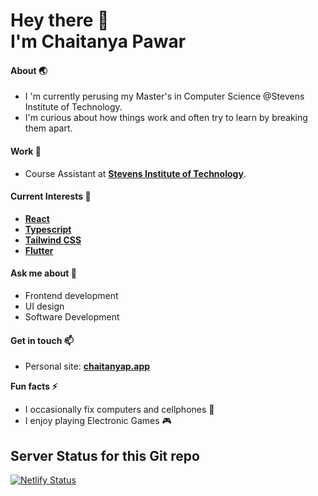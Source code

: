 
<h1>
  Hey there 👋<br>
  I'm <span>Chaitanya Pawar</span>
</h1>

#### About 🌏
- I 'm currently perusing my Master's in Computer Science @Stevens Institute of Technology.
- I'm curious about how things work and often try to learn by breaking them apart.

#### Work 🔭
- Course Assistant at **[Stevens Institute of Technology](https://stevens.edu)**.

#### Current Interests 🌱
- **[React](https://reactjs.org)**
- **[Typescript](https://www.typescriptlang.org/)**
- **[Tailwind CSS](https://tailwindcss.com)**
- **[Flutter](https://flutter.dev)**

#### Ask me about 💬
- Frontend development
- UI design
- Software Development

#### Get in touch 📫
- Personal site: **[chaitanyap.app](https://chaitanyap.netlify.app)**

**Fun facts ⚡**
- I occasionally fix computers and cellphones 🔧
- I enjoy playing Electronic Games 🎮

## Server Status for this Git repo
[![Netlify Status](https://api.netlify.com/api/v1/badges/fb4e4b99-fc1f-487b-9ba2-cc4cc86785a4/deploy-status)](https://app.netlify.com/sites/chaitanyap/deploys)
